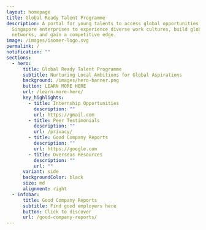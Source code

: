 ```yaml
---
layout: homepage
title: Global Ready Talent Programme
description: A portal for young talents to access global opportunities with
  Singapore enterprises to experience diverse work cultures, build global
  networks, and gain a competitive edge.
image: /images/isomer-logo.svg
permalink: /
notification: ""
sections:
  - hero:
      title: Global Ready Talent Programme
      subtitle: Nurturing Local Ambitions for Global Aspirations
      background: /images/hero-banner.png
      button: LEARN MORE HERE
      url: /learn-more-here/
      key_highlights:
        - title: Internship Opportunities
          description: ""
          url: https://gmail.com
        - title: Peer Testimonials
          description: ""
          url: /privacy/
        - title: Good Company Reports
          description: ""
          url: https://google.com
        - title: Overseas Resources
          description: ""
          url: ""
      variant: side
      backgroundColor: black
      size: md
      alignment: right
  - infobar:
      title: Good Company Reports
      subtitle: Find good employers here
      button: Click to discover
      url: /good-company-reports/
---
```

